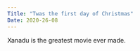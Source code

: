 ```yaml
---
Title: "Twas the first day of Christmas"
Date: 2020-26-08
---
```

Xanadu is the greatest movie ever made.
